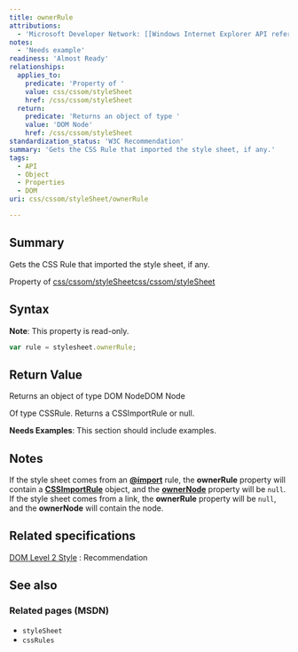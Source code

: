 ```yaml
---
title: ownerRule
attributions:
  - 'Microsoft Developer Network: [[Windows Internet Explorer API reference](http://msdn.microsoft.com/en-us/library/ie/hh828809%28v=vs.85%29.aspx) Article]'
notes:
  - 'Needs example'
readiness: 'Almost Ready'
relationships:
  applies_to:
    predicate: 'Property of '
    value: css/cssom/styleSheet
    href: /css/cssom/styleSheet
  return:
    predicate: 'Returns an object of type '
    value: 'DOM Node'
    href: /css/cssom/styleSheet
standardization_status: 'W3C Recommendation'
summary: 'Gets the CSS Rule that imported the style sheet, if any.'
tags:
  - API
  - Object
  - Properties
  - DOM
uri: css/cssom/styleSheet/ownerRule

---
```

## Summary

Gets the CSS Rule that imported the style sheet, if any.

Property of [css/cssom/styleSheet](/css/cssom/styleSheet)[css/cssom/styleSheet](/css/cssom/styleSheet)

## Syntax

**Note**: This property is read-only.

``` js
var rule = stylesheet.ownerRule;
```

## Return Value

Returns an object of type DOM NodeDOM Node

Of type CSSRule. Returns a CSSImportRule or null.

**Needs Examples**: This section should include examples.

## Notes

If the style sheet comes from an [**@import**](/css/atrules/@import) rule, the **ownerRule** property will contain a [**CSSImportRule**](/css/cssom/CSSImportRule) object, and the [**ownerNode**](/css/cssom/styleSheet/ownerNode) property will be `null`. If the style sheet comes from a link, the **ownerRule** property will be `null`, and the **ownerNode** will contain the node.

## Related specifications

[DOM Level 2 Style](http://www.w3.org/TR/2000/REC-DOM-Level-2-Style-20001113/css.html)
:   Recommendation

## See also

### Related pages (MSDN)

-   `styleSheet`
-   `cssRules`

